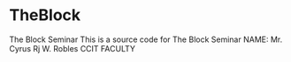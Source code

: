 # TheBlock
The Block Seminar
    This is a source code for The Block Seminar
    NAME: Mr. Cyrus Rj W. Robles
    CCIT FACULTY
